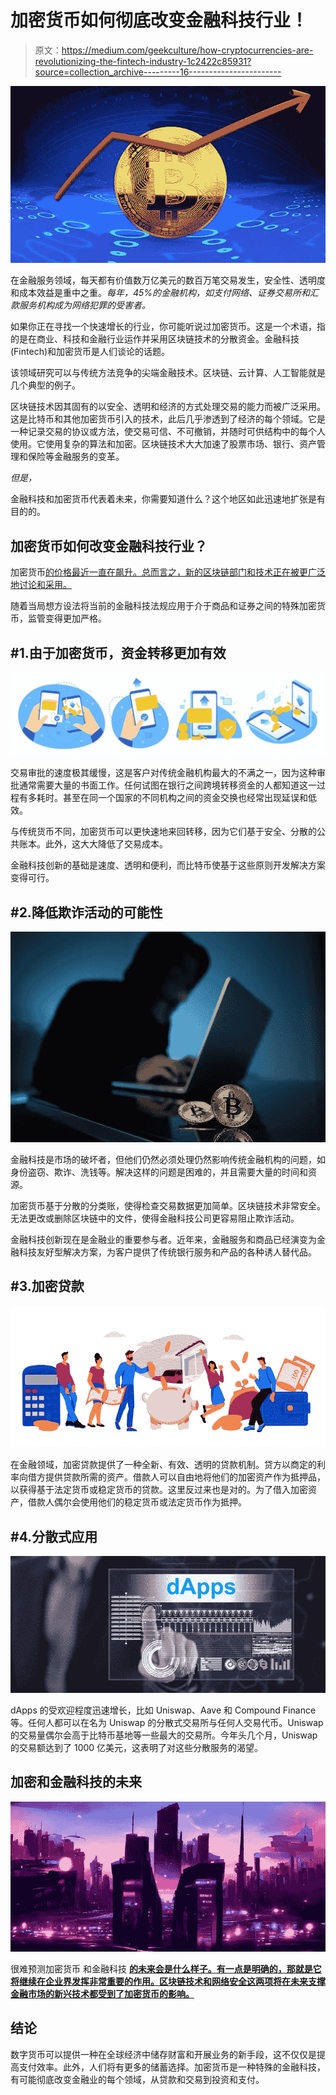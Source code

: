 # 加密货币如何彻底改变金融科技行业！

> 原文：<https://medium.com/geekculture/how-cryptocurrencies-are-revolutionizing-the-fintech-industry-1c2422c85931?source=collection_archive---------16----------------------->

![](img/b88e60af2b2f0f27b4bdeba722841be4.png)

在金融服务领域，每天都有价值数万亿美元的数百万笔交易发生，安全性、透明度和成本效益是重中之重。*每年，45%的金融机构，如支付网络、证券交易所和汇款服务机构成为网络犯罪的受害者。*

如果你正在寻找一个快速增长的行业，你可能听说过加密货币。这是一个术语，指的是在商业、科技和金融行业运作并采用区块链技术的分散资金。金融科技(Fintech)和加密货币是人们谈论的话题。

该领域研究可以与传统方法竞争的尖端金融技术。区块链、云计算、人工智能就是几个典型的例子。

区块链技术因其固有的以安全、透明和经济的方式处理交易的能力而被广泛采用。这是比特币和其他加密货币引入的技术，此后几乎渗透到了经济的每个领域。它是一种记录交易的协议或方法，使交易可信、不可撤销，并随时可供结构中的每个人使用。它使用复杂的算法和加密。区块链技术大大加速了股票市场、银行、资产管理和保险等金融服务的变革。

*但是，*

金融科技和加密货币代表着未来，你需要知道什么？这个地区如此迅速地扩张是有目的的。

## **加密货币如何改变金融科技行业？**

加密货币[的价格最近一直在飙升。总而言之，新的区块链部门和技术正在被更广泛地讨论和采用。](https://coinfantasy.io/blog/top-cryptocurrencies-you-checkout-in-2023/)

随着当局想方设法将当前的金融科技法规应用于介于商品和证券之间的特殊加密货币，监管变得更加严格。

## #1.由于加密货币，资金转移更加有效

![](img/2c0d6f56904403407b1c13a3052e40ba.png)

交易审批的速度极其缓慢，这是客户对传统金融机构最大的不满之一，因为这种审批通常需要大量的书面工作。任何试图在银行之间跨境转移资金的人都知道这一过程有多耗时。甚至在同一个国家的不同机构之间的资金交换也经常出现延误和低效。

与传统货币不同，加密货币可以更快速地来回转移，因为它们基于安全、分散的公共账本。此外，这大大降低了交易成本。

金融科技创新的基础是速度、透明和便利，而比特币使基于这些原则开发解决方案变得可行。

## #2.降低欺诈活动的可能性

![](img/9c82658b32b6d4478f28a025c2ac7fde.png)

金融科技是市场的破坏者，但他们仍然必须处理仍然影响传统金融机构的问题，如身份盗窃、欺诈、洗钱等。解决这样的问题是困难的，并且需要大量的时间和资源。

加密货币基于分散的分类账，使得检查交易数据更加简单。区块链技术非常安全。无法更改或删除区块链中的文件，使得金融科技公司更容易阻止欺诈活动。

金融科技创新现在是金融业的重要参与者。近年来，金融服务和商品已经演变为金融科技友好型解决方案，为客户提供了传统银行服务和产品的各种诱人替代品。

## #3.加密贷款

![](img/cb52572a5822893f7c14bbe245ce3038.png)

在金融领域，加密贷款提供了一种全新、有效、透明的贷款机制。贷方以商定的利率向借方提供贷款所需的资产。借款人可以自由地将他们的加密资产作为抵押品，以获得基于法定货币或稳定货币的贷款。这里反过来也是对的。为了借入加密资产，借款人偶尔会使用他们的稳定货币或法定货币作为抵押。

## #4.分散式应用

![](img/f130da097b6fa96e23eaacb20ba6b025.png)

dApps 的受欢迎程度迅速增长，比如 Uniswap、Aave 和 Compound Finance 等。任何人都可以在名为 Uniswap 的分散式交易所与任何人交易代币。Uniswap 的交易量偶尔会高于比特币基地等一些最大的交易所。今年头几个月，Uniswap 的交易额达到了 1000 亿美元，这表明了对这些分散服务的渴望。

## **加密和金融科技的未来**

![](img/a89aaf63dff8cce4ff156749830eb776.png)

很难预测加密货币 和金融科技 [**的未来会是什么样子。有一点是明确的，那就是它将继续在企业界发挥非常重要的作用。区块链技术和网络安全这两项将在未来支撑金融市场的新兴技术都受到了加密货币的影响。**](https://coinfantasy.io/blog/crypto-gaming-future/)

## **结论**

数字货币可以提供一种在全球经济中储存财富和开展业务的新手段，这不仅仅是提高支付效率。此外，人们将有更多的储蓄选择。加密货币是一种特殊的金融科技，有可能彻底改变金融业的每个领域，从贷款和交易到投资和支付。